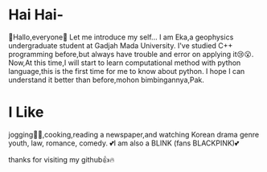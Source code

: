 # Hai Hai-
👏Hallo,everyone👏
Let me introduce my self...
I am Eka,a geophysics undergraduate student at Gadjah Mada University.
I've studied C++ programming before,but always have trouble and error on applying it😢😮.
Now,At this time,I will start to learn computational method with python language,this is the first time for me to know about python.
I hope I can understand it better than before,mohon bimbingannya,Pak.
# I Like
jogging🏃‍♀️,cooking,reading a newspaper,and watching Korean drama genre youth, law, romance, comedy.
💕I am also a BLINK (fans BLACKPINK)💕

thanks for visiting my github👍🔥

